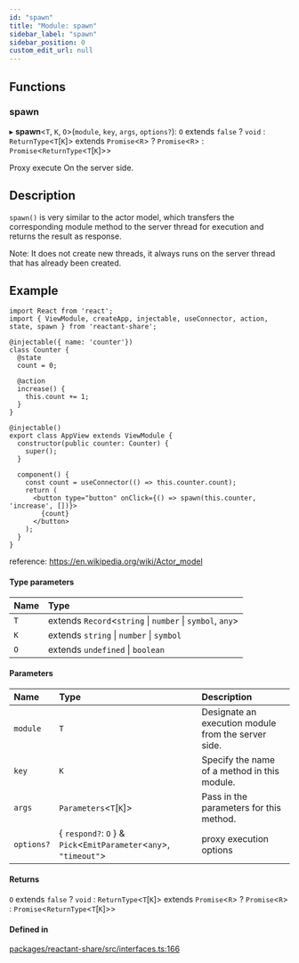 ```yaml
---
id: "spawn"
title: "Module: spawn"
sidebar_label: "spawn"
sidebar_position: 0
custom_edit_url: null
---
```


## Functions

### spawn

▸ **spawn**<`T`, `K`, `O`\>(`module`, `key`, `args`, `options?`): `O` extends ``false`` ? `void` : `ReturnType`<`T`[`K`]\> extends `Promise`<`R`\> ? `Promise`<`R`\> : `Promise`<`ReturnType`<`T`[`K`]\>\>

Proxy execute On the server side.

## Description

`spawn()` is very similar to the actor model,
 which transfers the corresponding module method to the server thread for execution and returns the result as response.

Note: It does not create new threads, it always runs on the server thread that has already been created.

## Example

```tsx
import React from 'react';
import { ViewModule, createApp, injectable, useConnector, action, state, spawn } from 'reactant-share';

@injectable({ name: 'counter'})
class Counter {
  @state
  count = 0;

  @action
  increase() {
    this.count += 1;
  }
}

@injectable()
export class AppView extends ViewModule {
  constructor(public counter: Counter) {
    super();
  }

  component() {
    const count = useConnector(() => this.counter.count);
    return (
      <button type="button" onClick={() => spawn(this.counter, 'increase', [])}>
        {count}
      </button>
    );
  }
}
```
reference: https://en.wikipedia.org/wiki/Actor_model

#### Type parameters

| Name | Type |
| :------ | :------ |
| `T` | extends `Record`<`string` \| `number` \| `symbol`, `any`\> |
| `K` | extends `string` \| `number` \| `symbol` |
| `O` | extends `undefined` \| `boolean` |

#### Parameters

| Name | Type | Description |
| :------ | :------ | :------ |
| `module` | `T` | Designate an execution module from the server side. |
| `key` | `K` | Specify the name of a method in this module. |
| `args` | `Parameters`<`T`[`K`]\> | Pass in the parameters for this method. |
| `options?` | { `respond?`: `O`  } & `Pick`<`EmitParameter`<`any`\>, ``"timeout"``\> | proxy execution options |

#### Returns

`O` extends ``false`` ? `void` : `ReturnType`<`T`[`K`]\> extends `Promise`<`R`\> ? `Promise`<`R`\> : `Promise`<`ReturnType`<`T`[`K`]\>\>

#### Defined in

[packages/reactant-share/src/interfaces.ts:166](https://github.com/unadlib/reactant/blob/5459ef00/packages/reactant-share/src/interfaces.ts#L166)
